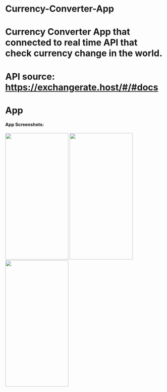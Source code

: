 # Currency-Converter-App
# Currency Converter App that connected to real time API that check currency change in the world.
# API source: https://exchangerate.host/#/#docs


<h1> App </h1>
<h4>App Screenshots:</h4>
<img src="https://i.imgur.com/Ynranj0.png" width="200px" height="400px"/>
<img src="https://i.imgur.com/6ksU8Lw.png" width="200px" height="400px"/>
<img src="https://i.imgur.com/Nyn46ZV.png" width="200px" height="400px"/>
